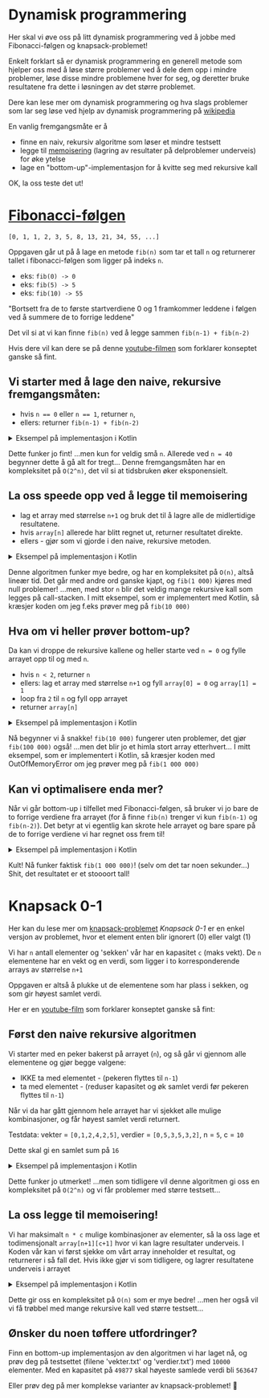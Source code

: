 # Dynamisk programmering

Her skal vi øve oss på litt dynamisk programmering ved å jobbe med Fibonacci-følgen og knapsack-problemet!

Enkelt forklart så er dynamisk programmering en generell metode som hjelper oss med å løse større problemer ved å dele dem opp i mindre problemer,
løse disse mindre problemene hver for seg, og deretter bruke resultatene fra dette i løsningen av det større problemet.

Dere kan lese mer om dynamisk programmering og hva slags problemer som lar seg løse ved hjelp av dynamisk programmering på [wikipedia](https://en.wikipedia.org/wiki/Dynamic_programming)

En vanlig fremgangsmåte er å
- finne en naiv, rekursiv algoritme som løser et mindre testsett
- legge til [memoisering](https://en.wikipedia.org/wiki/Memoization) (lagring av resultater på delproblemer underveis) for øke ytelse
- lage en "bottom-up"-implementasjon for å kvitte seg med rekursive kall

OK, la oss teste det ut!

# [Fibonacci-følgen](https://no.wikipedia.org/wiki/Fibonaccitall)
`[0, 1, 1, 2, 3, 5, 8, 13, 21, 34, 55, ...]`

Oppgaven går ut på å lage en metode `fib(n)` som tar et tall `n` og returnerer tallet i fibonacci-følgen som ligger på indeks `n`.

- eks: `fib(0) -> 0`
- eks: `fib(5) -> 5`
- eks: `fib(10) -> 55`

"Bortsett fra de to første startverdiene 0 og 1 framkommer leddene i følgen ved å summere de to forrige leddene"

Det vil si at vi kan finne `fib(n)` ved å legge sammen `fib(n-1) + fib(n-2)`

Hvis dere vil kan dere se på denne [youtube-filmen](https://www.youtube.com/watch?v=vYquumk4nWw) som forklarer konseptet ganske så fint.

## Vi starter med å lage den naive, rekursive fremgangsmåten:
- hvis `n == 0` eller `n == 1`, returner `n`,
- ellers: returner `fib(n-1) + fib(n-2)`

<details>
  <summary>Eksempel på implementasjon i Kotlin</summary>
    
  ```kotlin
fun fib(n: Int): BigInteger {
    if (n < 2) {
        return n.toBigInteger()
    }
    return fib(n - 1) + fib(n - 2)
}
  ```
  
</details>

Dette funker jo fint!
...men kun for veldig små `n`. Allerede ved `n = 40` begynner dette å gå alt for tregt...
Denne fremgangsmåten har en kompleksitet på `O(2^n)`, det vil si at tidsbruken øker eksponensielt.

## La oss speede opp ved å legge til memoisering

- lag et array med størrelse `n+1` og bruk det til å lagre alle de midlertidige resultatene.
- hvis `array[n]` allerede har blitt regnet ut, returner resultatet direkte.
- ellers - gjør som vi gjorde i den naive, rekursive metoden.

<details>
  <summary>Eksempel på implementasjon i Kotlin</summary>
    
  ```kotlin
val array: Array<BigInteger?> = arrayOfNulls(n + 1)
fun fib(n: Int): BigInteger {
    if (array[n] != null) {
        return array[n]!!
    }
    if (n < 2) {
        return n.toBigInteger()
    }
    array[n] = fib(n - 1) + fib(n - 2)
    return array[n]
}
  ```
  
</details>

Denne algoritmen funker mye bedre, og har en kompleksitet på `O(n)`, altså lineær tid.
Det går med andre ord ganske kjapt, og `fib(1 000)` kjøres med null problemer! ...men, med stor `n` blir det veldig mange rekursive kall som legges på call-stacken.
I mitt eksempel, som er implementert med Kotlin, så kræsjer koden om jeg f.eks prøver meg på `fib(10 000)`

## Hva om vi heller prøver bottom-up?
Da kan vi droppe de rekursive kallene og heller starte ved `n = 0` og fylle arrayet opp til og med `n`.

- hvis `n < 2`, returner `n`
- ellers: lag et array med størrelse `n+1` og fyll `array[0] = 0` og `array[1] = 1`
- loop fra `2` til `n` og fyll opp arrayet
- returner `array[n]`

<details>
  <summary>Eksempel på implementasjon i Kotlin</summary>
    
  ```kotlin
fun fib(n: Int): BigInteger {
    if (n < 2) {
        return n.toBigInteger()
    }
    val array = arrayOfNulls<BigInteger>(n + 1)
    array[0] = BigInteger.ZERO
    array[1] = BigInteger.ONE
    for (i in 2..n) {
        array[i] = array[i - 1]!! + array[i - 2]!!
    }
    return array[n]!!
}
  ```
  
</details>

Nå begynner vi å snakke! `fib(10 000)` fungerer uten problemer, det gjør `fib(100 000)` også!
...men det blir jo et himla stort array etterhvert... I mitt eksempel, som er implementert i Kotlin, så kræsjer koden med OutOfMemoryError om jeg prøver meg på `fib(1 000 000)`

## Kan vi optimalisere enda mer?

Når vi går bottom-up i tilfellet med Fibonacci-følgen, så bruker vi jo bare de to forrige verdiene fra arrayet (for å finne `fib(n)` trenger vi kun `fib(n-1)` og `fib(n-2)`).
Det betyr at vi egentlig kan skrote hele arrayet og bare spare på de to forrige verdiene vi har regnet oss frem til!

<details>
  <summary>Eksempel på implementasjon i Kotlin</summary>
    
  ```kotlin
fun fib(n: Int): BigInteger {
    if (n < 2) {
        return n.toBigInteger()
    }
    var iMinusOne = BigInteger.ONE
    var iMinusTwo = BigInteger.ZERO
    var iCurrent = BigInteger.ZERO
    for (i in 2..n) {
        iCurrent = iMinusOne + iMinusTwo
        iMinusTwo = iMinusOne
        iMinusOne = iCurrent
    }
    return iCurrent
}
  ```
  
</details>

Kult!
Nå funker faktisk `fib(1 000 000)`! (selv om det tar noen sekunder...)
Shit, det resultatet er et stoooort tall!

# Knapsack 0-1 

Her kan du lese mer om [knapsack-problemet](https://en.wikipedia.org/wiki/Knapsack_problem)
*Knapsack 0-1* er en enkel versjon av problemet, hvor et element enten blir ignorert (0) eller valgt (1)

Vi har `n` antall elementer og 'sekken' vår har en kapasitet `c` (maks vekt).
De `n` elementene har en vekt og en verdi, som ligger i to korresponderende arrays av størrelse `n+1`

Oppgaven er altså å plukke ut de elementene som har plass i sekken, og som gir høyest samlet verdi.

Her er en [youtube-film](https://www.youtube.com/watch?v=xOlhR_2QCXY&t) som forklarer konseptet ganske så fint:

## Først den naive rekursive algoritmen
Vi starter med en peker bakerst på arrayet (`n`), og så går vi gjennom alle elementene og gjør begge valgene:
- IKKE ta med elementet - (pekeren flyttes til `n-1`)
- ta med elementet - (reduser kapasitet og øk samlet verdi før pekeren flyttes til `n-1`)

Når vi da har gått gjennom hele arrayet har vi sjekket alle mulige kombinasjoner, og får høyest samlet verdi returnert.

Testdata:
vekter = `[0,1,2,4,2,5]`,
verdier = `[0,5,3,5,3,2]`,
n = `5`,
c = `10`

Dette skal gi en samlet sum på `16`

<details>
  <summary>Eksempel på implementasjon i Kotlin</summary>
    
  ```kotlin
fun knapsack(n: Int, c: Int): Int {
    if (n == 0 || c == 0) {
        return 0
    }
    if (vekter[n] > c) {
        return knapsack(n - 1, c)
    }
    val temp1 = knapsack(n - 1, c)
    val temp2 = verdier[n] + knapsack(n - 1, c - vekter[n])
    return max(temp1, temp2)
}
  ```
  
</details>

Dette funker jo utmerket! ...men som tidligere vil denne algoritmen gi oss en kompleksitet på `O(2^n)` og vi får problemer med større testsett...

## La oss legge til memoisering!

Vi har maksimalt `n * c` mulige kombinasjoner av elementer,
så la oss lage et todimensjonalt `array[n+1][c+1]` hvor vi kan lagre resultater underveis.
I Koden vår kan vi først sjekke om vårt array inneholder et resultat, og returnerer i så fall det.
Hvis ikke gjør vi som tidligere, og lagrer resultatene underveis i arrayet

<details>
  <summary>Eksempel på implementasjon i Kotlin</summary>
    
  ```kotlin
val matrix: Array<IntArray> = Array(n + 1) { IntArray(n + 1) }
fun knapsack(n: Int, c: Int): Int {
    if (matrix[n][c] != 0) {
        return matrix[n][c]
    }
    if (n == 0 || c == 0) {
        return 0
    }
    if (vekter[n] > c) {
        return knapsack(n - 1, c)
    }
    val temp1 = knapsack(n - 1, c)
    val temp2 = verdier[n] + knapsack(n - 1, c - vekter[n])

    matrix[n][c] = max(temp1, temp2)
    return matrix[n][c]
}
  ```
  
</details>

Dette gir oss en kompleksitet på `O(n)` som er mye bedre!
...men her også vil vi få trøbbel med mange rekursive kall ved større testsett...

## Ønsker du noen tøffere utfordringer?
Finn en bottom-up implementasjon av den algoritmen vi har laget nå, og prøv deg på testsettet (filene 'vekter.txt' og 'verdier.txt') med `10000` elementer.
Med en kapasitet på `49877` skal høyeste samlede verdi bli `563647`

Eller prøv deg på mer komplekse varianter av knapsack-problemet! 💪
